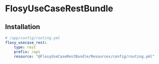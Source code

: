 FlosyUseCaseRestBundle
======================

Installation
------------

```yaml
# /app/config/routing.yml
flosy_usecase_rest:
    type: rest
    prefix: /api
    resource: "@FlosyUseCaseRestBundle/Resources/config/routing.yml"
```